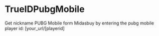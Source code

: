 # TrueIDPubgMobile
Get nickname PUBG Mobile form Midasbuy by entering the pubg mobile player id: [your_url/[playerid]
